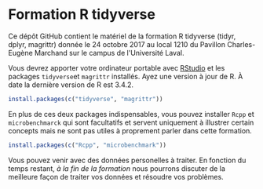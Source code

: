# Formation R tidyverse

Ce dépôt GitHub contient le matériel de la formation R tidyverse (tidyr, dplyr, magrittr) donnée le 24 octobre 2017 au local 1210 du Pavillon Charles-Eugène Marchand sur le campus de l'Université Laval.

Vous devrez apporter votre ordinateur portable avec [RStudio](https://www.rstudio.com/products/rstudio/download/#download) et les packages `tidyverse`et `magrittr` installés. Ayez une version à jour de R. À date la dernière version de R est 3.4.2.

```r
install.packages(c("tidyverse", "magrittr"))
```

En plus de ces deux packages indispensables, vous pouvez installer `Rcpp` et `microbenchmarck` qui sont facultatifs et servent uniquement à illustrer certain concepts mais ne sont pas utiles à proprement parler dans cette formation.

```r
install.packages(c("Rcpp", "microbenchmark"))
```

Vous pouvez venir avec des données personelles à traiter. En fonction du temps restant, *à la fin de la formation* nous pourrons discuter de la meilleure façon de traiter vos données et résoudre vos problèmes.
